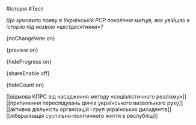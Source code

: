 #Історія #Тест

*Що зумовило появу в Українській РСР покоління митців, яке увійшло
в історію під назвою «шістдесятники»?*

{noChangeVote on}

{preview on}

{hideProgress on}

{shareEnable off}

{hideCount on}

[[відмова КПРС від насадження методу «соціалістичного реалізму»]]
[[припинення переслідувань діячів українського визвольного руху]]
[[активна діяльність організацій і груп українських дисидентів]]
[[лібералізація суспільно-політичного життя в республіці]]
